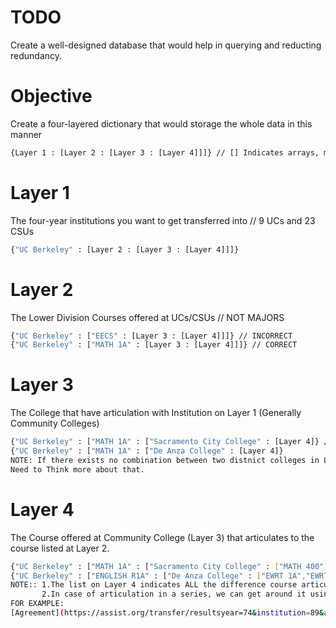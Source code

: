 # TODO
Create a well-designed database that would help in querying and reducting redundancy.
# Objective
Create a four-layered dictionary that would storage the whole data in this manner
```bash
{Layer 1 : [Layer 2 : [Layer 3 : [Layer 4]]]} // [] Indicates arrays, meaning more than 1 data value possible.
```
# Layer 1 
The four-year institutions you want to get transferred into // 9 UCs and 23 CSUs
```bash
{"UC Berkeley" : [Layer 2 : [Layer 3 : [Layer 4]]]}
```
# Layer 2
The Lower Division Courses offered at UCs/CSUs // NOT MAJORS
```bash
{"UC Berkeley" : ["EECS" : [Layer 3 : [Layer 4]]]} // INCORRECT
{"UC Berkeley" : ["MATH 1A" : [Layer 3 : [Layer 4]]]} // CORRECT
```
# Layer 3
The College that have articulation with Institution on Layer 1 (Generally Community Colleges)
```bash
{"UC Berkeley" : ["MATH 1A" : ["Sacramento City College" : [Layer 4]} // OR
{"UC Berkeley" : ["MATH 1A" : ["De Anza College" : [Layer 4]}
NOTE: If there exists no combination between two distnict colleges in Layer 1 and Layer 3, that does NOT NECCESSARILY mean that no articulation agreement exists.
Need to Think more about that.
```
# Layer 4
The Course offered at Community College (Layer 3) that articulates to the course listed at Layer 2.
```bash
{"UC Berkeley" : ["MATH 1A" : ["Sacramento City College" : ["MATH 400"]} // OR
{"UC Berkeley" : ["ENGLISH R1A" : ["De Anza College" : ["EWRT 1A","EWRT 1AH","ESL 5"]]]}
NOTE:: 1.The list on Layer 4 indicates ALL the difference course articulated.
       2.In case of articulation in a series, we can get around it using a potential fifth layer
FOR EXAMPLE:
[Agreement](https://assist.org/transfer/resultsyear=74&institution=89&agreement=126&agreementType=from&view=agreement&viewBy=major&viewSendingAgreements=false&viewByKey=74%2F126%2Fto%2F89%2Fmajor%2F9034e3b6-1889-4b83-aa31-42ed05015380) between UCD and SCC on Physics
